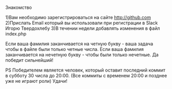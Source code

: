 Знакомство


1)Вам необходимо зарегистрироваться на сайте http://github.com
2)Прислать Email который вы использовали при регистрации в Slack Игорю Твердохлебу
3)В течении недели добавлять изменения в файл index.php

Если ваша фамилия заканчивается на четную букву - ваша задача чтобы в файле были только четные числа. Если ваша фамилия заканчивается на нечетную букву - чтобы были только нечетные.
Да победит сильнейший!


PS Победителем является человек, который оставит последний коммит в субботу 30 числа до 20:00. (Все коммиты с временем 20:00 и позднее уже не играют роли)
Удачи!

